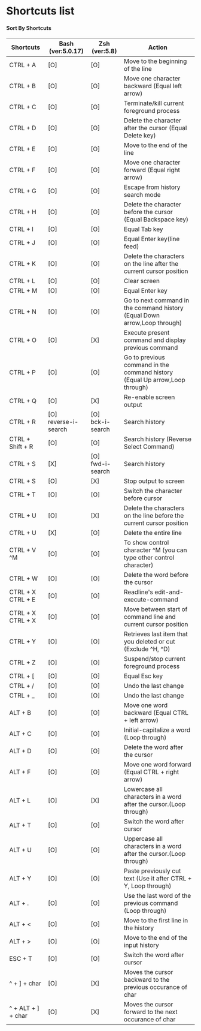 # Shortcuts list
#### Sort By Shortcuts
| Shortcuts          | Bash<br>(ver:5.0.17)    | Zsh<br>(ver:5.8)    | Action                                                                         |
| ------------------ | ----------------------- | ------------------- | ------------------------------------------------------------------------------ |
| CTRL + A           | [O]                     | [O]                 | Move to the beginning of the line                                              |
| CTRL + B           | [O]                     | [O]                 | Move one character backward    (Equal left arrow)                              |
| CTRL + C           | [O]                     | [O]                 | Terminate/kill current foreground process                                      |
| CTRL + D           | [O]                     | [O]                 | Delete the character after the cursor   (Equal Delete key)                     |
| CTRL + E           | [O]                     | [O]                 | Move to the end of the line                                                    |
| CTRL + F           | [O]                     | [O]                 | Move one character forward     (Equal right arrow)                             |
| CTRL + G           | [O]                     | [O]                 | Escape from history search mode                                                |
| CTRL + H           | [O]                     | [O]                 | Delete the character before the cursor  (Equal Backspace key)                  |
| CTRL + I           | [O]                     | [O]                 | Equal Tab key                                                                  |
| CTRL + J           | [O]                     | [O]                 | Equal Enter key(line feed)                                                     |
| CTRL + K           | [O]                     | [O]                 | Delete the characters on the line after the current cursor position            |
| CTRL + L           | [O]                     | [O]                 | Clear screen                                                                   |
| CTRL + M           | [O]                     | [O]                 | Equal Enter key                                                                |
| CTRL + N           | [O]                     | [O]                 | Go to next command in the command history      (Equal Down arrow,Loop through) |
| CTRL + O           | [O]                     | [X]                 | Execute present command and display previous command                           |
| CTRL + P           | [O]                     | [O]                 | Go to previous command in the command history    (Equal Up arrow,Loop through) |
| CTRL + Q           | [O]                     | [X]                 | Re-enable screen output                                                        |
| CTRL + R           | [O]<br>reverse-i-search | [O]<br>bck-i-search | Search history                                                                 |
| CTRL + Shift + R   | [O]                     | [O]                 | Search history     (Reverse Select Command)                                    |
| CTRL + S           | [X]                     | [O]<br>fwd-i-search | Search history                                                                 |
| CTRL + S           | [O]                     | [X]                 | Stop output to screen                                                          |
| CTRL + T           | [O]                     | [O]                 | Switch the character before cursor                                             |
| CTRL + U           | [O]                     | [X]                 | Delete the characters on the line before the current cursor position           |
| CTRL + U           | [X]                     | [O]                 | Delete the entire line                                                         |
| CTRL + V ^M        | [O]                     | [O]                 | To show control character ^M (you can type other control character)            |
| CTRL + W           | [O]                     | [O]                 | Delete the word before the cursor                                              |
| CTRL + X CTRL + E  | [O]                     | [O]                 | Readline's edit-and-execute-command                                            |
| CTRL + X CTRL + X  | [O]                     | [O]                 | Move between start of command line and current cursor position                 |
| CTRL + Y           | [O]                     | [O]                 | Retrieves last item that you deleted or cut                (Exclude ^H, ^D)    |
| CTRL + Z           | [O]                     | [O]                 | Suspend/stop current foreground process                                        |
| CTRL + [           | [O]                     | [O]                 | Equal Esc key                                                                  |
| CTRL + /           | [O]                     | [O]                 | Undo the last change                                                           |
| CTRL + _           | [O]                     | [O]                 | Undo the last change                                                           |
| ALT + B            | [O]                     | [O]                 | Move one word backward         (Equal CTRL + left arrow)                       |
| ALT + C            | [O]                     | [O]                 | Initial-capitalize a word                           (Loop through)             |
| ALT + D            | [O]                     | [O]                 | Delete the word after the cursor                                               |
| ALT + F            | [O]                     | [O]                 | Move one word forward          (Equal CTRL + right arrow)                      |
| ALT + L            | [O]                     | [X]                 | Lowercase all characters in a word after the cursor.(Loop through)             |
| ALT + T            | [O]                     | [O]                 | Switch the word after cursor                                                   |
| ALT + U            | [O]                     | [O]                 | Uppercase all characters in a word after the cursor.(Loop through)             |
| ALT + Y            | [O]                     | [O]                 | Paste previously cut text             (Use it after CTRL + Y, Loop through)    |
| ALT + .            | [O]                     | [O]                 | Use the last word of the previous command            (Loop through)            |
| ALT + <            | [O]                     | [O]                 | Move to the first line in the history                                          |
| ALT + >            | [O]                     | [O]                 | Move to the end of the input history                                           |
| ESC + T            | [O]                     | [O]                 | Switch the word after cursor                                                   |
| ^ + \] + char      | [O]                     | [X]                 | Moves the cursor backward to the previous occurance of char                    |
| ^ + ALT + ] + char | [O]                     | [X]                 | Moves the cursor forward to the next occurance of char                         |